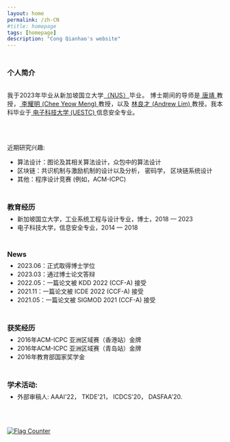 ```yaml
---
layout: home
permalink: /zh-CN
#title: homepage 
tags: [homepage]
description: "Cong Qianhao's website"
---
```

<h3 style="margin-bottom:0px;padding-top:20px;">个人简介</h3>
<br>
<p align="justify">我于2023年毕业从新加坡国立大学<a href="https://www.nus.edu.sg/" target="_blank">（NUS）</a>毕业。 博士期间的导师是<a href="https://sites.google.com/view/jtang" target="_blank"> 唐靖 </a> 教授，<a href="https://ymchee66.github.io/home/" target="_blank"> 李耀明 (Chee Yeow Meng) </a> 教授，以及 <a href="https://www.limandrew.org/" target="_blank"> 林良才 (Andrew Lim) </a> 教授。我本科毕业于<a href="https://en.uestc.edu.cn/" target="_blank"> 电子科技大学 (UESTC) </a>信息安全专业。
</p>

<br>
<br>
<p>
近期研究兴趣:
<ul>
<li align="justify">	    
算法设计：图论及其相关算法设计，众包中的算法设计
</li>
<li align="justify">	    
区块链：共识机制与激励机制的设计以及分析， 密码学， 区块链系统设计
</li>
<li align="justify">	    
其他：程序设计竞赛 (例如，ACM-ICPC)
</li>
</ul>
</p>

<h3 style="margin-bottom:-8px;padding-top:20px;">教育经历</h3>
<ul>
<li align="justify">
新加坡国立大学，工业系统工程与设计专业，博士，2018 — 2023
</li>
<li align="justify">
电子科技大学，信息安全专业，2014 — 2018
</li>
</ul>

<h3 style="margin-bottom:-8px;padding-top:20px;">News</h3>
<ul>
<li>
2023.06：正式取得博士学位
</li>
<li>
2023.03：通过博士论文答辩
</li>
<li>
2022.05：一篇论文被 KDD 2022 (CCF-A) 接受
</li>
<li>
2021.11：一篇论文被 ICDE 2022 (CCF-A) 接受
</li>
<li>
2021.05：一篇论文被 SIGMOD 2021 (CCF-A) 接受
</li>
</ul>

<h3 style="margin-bottom:-8px;padding-top:20px;">获奖经历</h3>
<ul>
<li>	    
2016年ACM-ICPC 亚洲区域赛（香港站）金牌
</li>
<li>	    
2016年ACM-ICPC 亚洲区域赛（青岛站）金牌
</li>
<li>	    
2016年教育部国家奖学金
</li>
</ul>

<h3 style="margin-bottom:-8px;padding-top:20px;">学术活动:</h3>
<ul>
<li> 外部审稿人: AAAI'22， TKDE'21， ICDCS'20， DASFAA'20.
</li>
</ul>
<br>
<br>

<a href="https://info.flagcounter.com/67lP"><img src="https://s01.flagcounter.com/count2/67lP/bg_FFFFFF/txt_000000/border_CCCCCC/columns_2/maxflags_10/viewers_0/labels_0/pageviews_0/flags_0/percent_0/" alt="Flag Counter" border="0"></a>